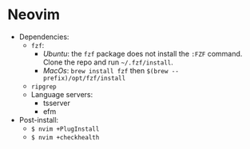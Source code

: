 # Neovim

- Dependencies:
	- `fzf`:
		- *Ubuntu*: the `fzf` package does not install the `:FZF` command. Clone
		  the repo and run `~/.fzf/install`.
		- *MacOs*: `brew install fzf` then `$(brew --prefix)/opt/fzf/install`
	- `ripgrep`
	- Language servers:
		- tsserver
		- efm
- Post-install:
	- `$ nvim +PlugInstall`
	- `$ nvim +checkhealth`
